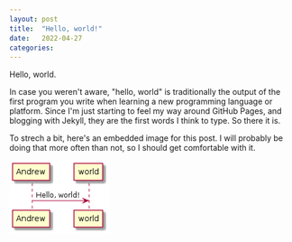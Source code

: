 ```yaml
---
layout: post
title:  "Hello, world!"
date:   2022-04-27
categories:
---
```


Hello, world.

In case you weren't aware, "hello, world" is traditionally the output of the
first program you write when learning a new programming language or platform.
Since I'm just starting to feel my way around GitHub Pages, and blogging with
Jekyll, they are the first words I think to type. So there it is.

To strech a bit, here's an embedded image for this post. I will probably be
doing that more often than not, so I should get comfortable with it.

![some plantuml diagram](/assets/images/2022-04-27-hello-world/hello_world.png)


